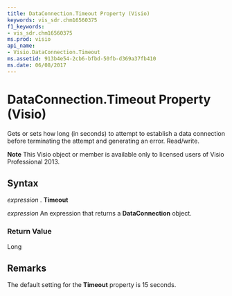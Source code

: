 ```yaml
---
title: DataConnection.Timeout Property (Visio)
keywords: vis_sdr.chm16560375
f1_keywords:
- vis_sdr.chm16560375
ms.prod: visio
api_name:
- Visio.DataConnection.Timeout
ms.assetid: 913b4e54-2cb6-bfbd-50fb-d369a37fb410
ms.date: 06/08/2017
---
```



# DataConnection.Timeout Property (Visio)

Gets or sets how long (in seconds) to attempt to establish a data connection before terminating the attempt and generating an error. Read/write.


 **Note**  This Visio object or member is available only to licensed users of Visio Professional 2013.


## Syntax

 _expression_ . **Timeout**

 _expression_ An expression that returns a **DataConnection** object.


### Return Value

Long


## Remarks

The default setting for the **Timeout** property is 15 seconds.


